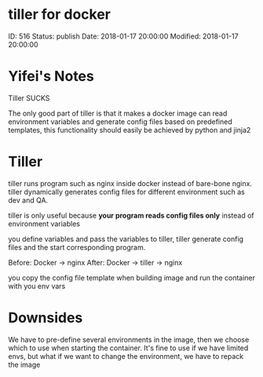 # tiller for docker


ID: 516
Status: publish
Date: 2018-01-17 20:00:00
Modified: 2018-01-17 20:00:00


# Yifei's Notes

Tiller SUCKS

The only good part of tiller is that it makes a docker image can read environment variables and generate config files based on predefined templates, this functionality should easily be achieved by python and jinja2


# Tiller

tiller runs program such as nginx inside docker instead of bare-bone nginx. tiller dynamically generates config files for different environment such as dev and QA.

tiller is only useful because **your program reads config files only** instead of environment variables

you define variables and pass the variables to tiller, tiller generate config files and the start corresponding program.

Before: Docker -> nginx
After: Docker -> tiller -> nginx

you copy the config file template when building image
and run the container with you env vars

# Downsides

We have to pre-define several environments in the image, then we choose which to use when starting the container.
It's fine to use if we have limited envs, but what if we want to change the environment, we have to repack the image